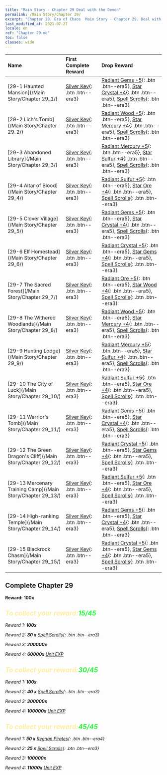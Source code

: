 ```yaml
---
title: "Main Story - Chapter 29 Deal with the Demon"
permalink: /Main Story/Chapter 29/
excerpt: "Chapter 29. Era of Chaos  Main Story - Chapter 29. Deal with the Demon"
last_modified_at: 2021-07-27
locale: en
ref: "Chapter 29.md"
toc: false
classes: wide
---
```


  | Name |  First Complete Reward | Drop Reward |
  |:------------|:------------|:------------| 
  | [29-1 Haunted Mansion](/Main Story/Chapter 29_1/) | [Silver Key](/Items/con_693/){: .btn .btn--era3} | [Radiant Gems +5](/Items/mat_100/){: .btn .btn--era5}, [Star Crystal +4](/Items/mat_94/){: .btn .btn--era5}, [Spell Scrolls](/Items/con_694/){: .btn .btn--era3} |
  | [29-2 Lich's Tomb](/Main Story/Chapter 29_2/) | [Silver Key](/Items/con_693/){: .btn .btn--era3} | [Radiant Wood +5](/Items/mat_97/){: .btn .btn--era5}, [Star Mercury +4](/Items/mat_91/){: .btn .btn--era5}, [Spell Scrolls](/Items/con_694/){: .btn .btn--era3} |
  | [29-3 Abandoned Library](/Main Story/Chapter 29_3/) | [Silver Key](/Items/con_693/){: .btn .btn--era3} | [Radiant Mercury +5](/Items/mat_98/){: .btn .btn--era5}, [Star Sulfur +4](/Items/mat_92/){: .btn .btn--era5}, [Spell Scrolls](/Items/con_694/){: .btn .btn--era3} |
  | [29-4 Altar of Blood](/Main Story/Chapter 29_4/) | [Silver Key](/Items/con_693/){: .btn .btn--era3} | [Radiant Sulfur +5](/Items/mat_99/){: .btn .btn--era5}, [Star Ore +4](/Items/mat_89/){: .btn .btn--era5}, [Spell Scrolls](/Items/con_694/){: .btn .btn--era3} |
  | [29-5 Clover Village](/Main Story/Chapter 29_5/) | [Silver Key](/Items/con_693/){: .btn .btn--era3} | [Radiant Gems +5](/Items/mat_100/){: .btn .btn--era5}, [Star Crystal +4](/Items/mat_94/){: .btn .btn--era5}, [Spell Scrolls](/Items/con_694/){: .btn .btn--era3} |
  | [29-6 Elf Homestead](/Main Story/Chapter 29_6/) | [Silver Key](/Items/con_693/){: .btn .btn--era3} | [Radiant Crystal +5](/Items/mat_101/){: .btn .btn--era5}, [Star Gems +4](/Items/mat_93/){: .btn .btn--era5}, [Spell Scrolls](/Items/con_694/){: .btn .btn--era3} |
  | [29-7 The Sacred Forest](/Main Story/Chapter 29_7/) | [Silver Key](/Items/con_693/){: .btn .btn--era3} | [Radiant Ore +5](/Items/mat_96/){: .btn .btn--era5}, [Star Wood +4](/Items/mat_90/){: .btn .btn--era5}, [Spell Scrolls](/Items/con_694/){: .btn .btn--era3} |
  | [29-8 The Withered Woodlands](/Main Story/Chapter 29_8/) | [Silver Key](/Items/con_693/){: .btn .btn--era3} | [Radiant Wood +5](/Items/mat_97/){: .btn .btn--era5}, [Star Mercury +4](/Items/mat_91/){: .btn .btn--era5}, [Spell Scrolls](/Items/con_694/){: .btn .btn--era3} |
  | [29-9 Hunting Lodge](/Main Story/Chapter 29_9/) | [Silver Key](/Items/con_693/){: .btn .btn--era3} | [Radiant Mercury +5](/Items/mat_98/){: .btn .btn--era5}, [Star Sulfur +4](/Items/mat_92/){: .btn .btn--era5}, [Spell Scrolls](/Items/con_694/){: .btn .btn--era3} |
  | [29-10 The City of Luck](/Main Story/Chapter 29_10/) | [Silver Key](/Items/con_693/){: .btn .btn--era3} | [Radiant Sulfur +5](/Items/mat_99/){: .btn .btn--era5}, [Star Ore +4](/Items/mat_89/){: .btn .btn--era5}, [Spell Scrolls](/Items/con_694/){: .btn .btn--era3} |
  | [29-11 Warrior's Tomb](/Main Story/Chapter 29_11/) | [Silver Key](/Items/con_693/){: .btn .btn--era3} | [Radiant Gems +5](/Items/mat_100/){: .btn .btn--era5}, [Star Crystal +4](/Items/mat_94/){: .btn .btn--era5}, [Spell Scrolls](/Items/con_694/){: .btn .btn--era3} |
  | [29-12 The Green Dragon's Cliff](/Main Story/Chapter 29_12/) | [Silver Key](/Items/con_693/){: .btn .btn--era3} | [Radiant Crystal +5](/Items/mat_101/){: .btn .btn--era5}, [Star Gems +4](/Items/mat_93/){: .btn .btn--era5}, [Spell Scrolls](/Items/con_694/){: .btn .btn--era3} |
  | [29-13 Mercenary Training Camp](/Main Story/Chapter 29_13/) | [Silver Key](/Items/con_693/){: .btn .btn--era3} | [Radiant Sulfur +5](/Items/mat_99/){: .btn .btn--era5}, [Star Ore +4](/Items/mat_89/){: .btn .btn--era5}, [Spell Scrolls](/Items/con_694/){: .btn .btn--era3} |
  | [29-14 High-ranking Temple](/Main Story/Chapter 29_14/) | [Silver Key](/Items/con_693/){: .btn .btn--era3} | [Radiant Gems +5](/Items/mat_100/){: .btn .btn--era5}, [Star Crystal +4](/Items/mat_94/){: .btn .btn--era5}, [Spell Scrolls](/Items/con_694/){: .btn .btn--era3} |
  | [29-15 Blackrock Chasm](/Main Story/Chapter 29_15/) | [Silver Key](/Items/con_693/){: .btn .btn--era3} | [Radiant Crystal +5](/Items/mat_101/){: .btn .btn--era5}, [Star Gems +4](/Items/mat_93/){: .btn .btn--era5}, [Spell Scrolls](/Items/con_694/){: .btn .btn--era3} |


## Complete Chapter 29

 **Reward:**  **100x** <i class="fas fa-gem"/>



## <span style="color: #ffeea0">To collect your reward:</span><span style="color: #27f73a">15/45</span>

 Reward 1:  **100x** <i class="fas fa-gem"/>

 Reward 2: **30 x** [Spell Scrolls](/Items/con_694/){: .btn .btn--era3}

 Reward 3:  **200000x** <i class="fas fa-coins"/>

 Reward 4:  **60000x** [Unit EXP](/Items/con_902/)



## <span style="color: #ffeea0">To collect your reward:</span><span style="color: #27f73a">30/45</span>

 Reward 1:  **100x** <i class="fas fa-gem"/>

 Reward 2: **40 x** [Spell Scrolls](/Items/con_694/){: .btn .btn--era3}

 Reward 3:  **300000x** <i class="fas fa-coins"/>

 Reward 4:  **100000x** [Unit EXP](/Items/con_902/)



## <span style="color: #ffeea0">To collect your reward:</span><span style="color: #27f73a">45/45</span>

 Reward 1: **50 x** [Regnan Pirates](/Items/unt_273/){: .btn .btn--era4}

 Reward 2: **25 x** [Spell Scrolls](/Items/con_694/){: .btn .btn--era3}

 Reward 3:  **100000x** <i class="fas fa-coins"/>

 Reward 4:  **11000x** [Unit EXP](/Items/con_902/)

